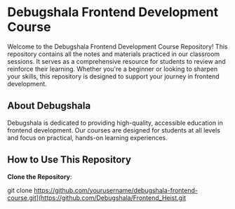 # Debugshala Frontend Development Course

Welcome to the Debugshala Frontend Development Course Repository! This repository contains all the notes and materials practiced in our classroom sessions. It serves as a comprehensive resource for students to review and reinforce their learning. Whether you're a beginner or looking to sharpen your skills, this repository is designed to support your journey in frontend development.

## About Debugshala

Debugshala is dedicated to providing high-quality, accessible education in frontend development. Our courses are designed for students at all levels and focus on practical, hands-on learning experiences.

## How to Use This Repository

**Clone the Repository**:
   
   git clone https://github.com/yourusername/debugshala-frontend-course.git](https://github.com/Debugshala/Frontend_Heist.git
